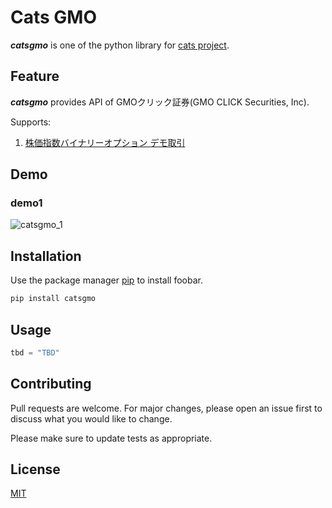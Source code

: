 # Cats GMO

***catsgmo*** is one of the python library for [cats project](https://finance.rescala.jp/?page_id=204).

## Feature
***catsgmo*** provides API of GMOクリック証券(GMO CLICK Securities, Inc).

Supports:

1. [株価指数バイナリーオプション デモ取引](https://www.click-sec.com/corp/guide/ixop/demo/)

## Demo
### demo1
![catsgmo_1](https://user-images.githubusercontent.com/46471006/71720241-55d74500-2e64-11ea-9d0d-43eb7b14a430.gif)


## Installation

Use the package manager [pip](https://pip.pypa.io/en/stable/) to install foobar.

```bash
pip install catsgmo
```

## Usage

```python
tbd = "TBD"
```

## Contributing
Pull requests are welcome. For major changes, please open an issue first to discuss what you would like to change.

Please make sure to update tests as appropriate.

## License
[MIT](https://choosealicense.com/licenses/mit/)
